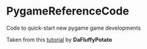 # PygameReferenceCode
Code to quick-start new pygame game developments

Taken from this [tutorial](https://youtu.be/2gABYM5M0ww) by **DaFluffyPotato**
